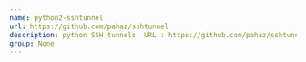 ```yaml
---
name: python2-sshtunnel
url: https://github.com/pahaz/sshtunnel
description: python SSH tunnels. URL : https://github.com/pahaz/sshtunnel Groups : None
group: None
---
```

